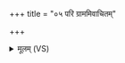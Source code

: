 +++
title = "०५ परि ग्राममिवाचितम्"

+++
<details><summary>मूलम् (VS)</summary>

परि॒ ग्राम॑मि॒वाचि॑तं॒ वच॑सा स्थापयामसि।  
तिष्ठा॑ वृ॒क्ष इ॑व॒ स्थाम्न्यभ्रि॑खाते॒ न रू॑रुपः ॥
</details>